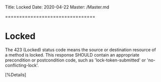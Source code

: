 Title: Locked
Date: 2020-04-22
Master: /Master.md

================================

Locked
=============================

The 423 (Locked) status code means the source or destination resource
of a method is locked.  This response SHOULD contain an appropriate
precondition or postcondition code, such as 'lock-token-submitted' or
'no-conflicting-lock'.

[%Details]